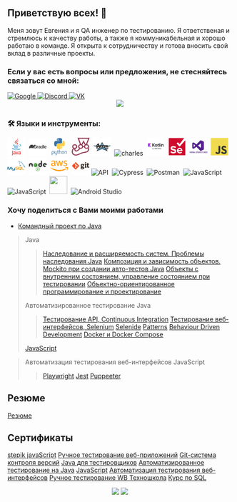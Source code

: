 ## Приветствую всех! 👋
Меня зовут Евгения и я QA инженер по тестированию.
Я ответственая и стремлюсь к качеству работы, а также я коммуникабельная и хорошо работаю в команде. Я открыта к сотрудничеству и готова вносить свой вклад в различные проекты.

### Если у вас есть вопросы или предложения, не стесняйтесь связаться со мной:
<div id = "socials" align="left"> 
<a href="https://mail.google.com/mail/u/0/#inbox?compose=jrjtXRHRKhrbLnzXQDPlrVWCJdjcJXVtqGcBgtbRSJTMsvBMVwVXMFBPzwLJPPjlZPcWClCP"> 
<img src="https://img.shields.io/badge/Google-blue?style=for-the-badge&logo=Google&logoColor=white" alt="Google"/>
  <a href="https://discordapp.com/users/1072521766829834270/"> 
<img src="https://img.shields.io/badge/Discord-blue?style=for-the-badge&logo=Discord&logoColor=white" alt="Discord"/>
  <a href="https://vk.com/evgeniyavolkova1"> 
<img src="https://img.shields.io/badge/VK-blue?style=for-the-badge&logo=VK&logoColor=white" alt="VK"/>
  </div> 
    <a/>
<div id="header" align="center">
  <img src="https://media.giphy.com/media/ZEUODEtQiUZWGg6IHR/giphy.gif"/>
</div>

### :hammer_and_wrench: Языки и инструменты:

<div>
  <img src="https://github.com/devicons/devicon/blob/master/icons/java/java-original-wordmark.svg" title="Java" alt="Java" width="40" height="40"/>&nbsp;
  <img src="https://github.com/devicons/devicon/blob/master/icons/gradle/gradle-plain-wordmark.svg" title="gradle" alt="gradle" width="40" height="40"/>&nbsp;
  <img src="https://github.com/devicons/devicon/blob/master/icons/python/python-original-wordmark.svg" title="python" alt="python" width="40" height="40"/>&nbsp;
  <img src="https://github.com/devicons/devicon/blob/master/icons/jest/jest-plain.svg" title="jest" alt="jest" width="40" height="40"/>&nbsp;
  <img src="https://github.com/devicons/devicon/blob/master/icons/groovy/groovy-original.svg" title=groovy" alt="groovy" width="40" height="40"/>&nbsp;
  <img src="https://github.com/Evgeniya1998/Evgeniya1998/assets/130440948/a3819f7a-7e10-437f-a09c-37288081c550" title=charles" alt="charles" width="40" height="40"/>&nbsp;
  <img src="https://github.com/devicons/devicon/blob/master/icons/kotlin/kotlin-original-wordmark.svg" title="/kotlin" alt="kotlin " width="40" height="40"/>&nbsp;
  <img src="https://github.com/devicons/devicon/blob/master/icons/selenium/selenium-original.svg"  title="selenium" alt="selenium" width="40" height="40"/>&nbsp;
  <img src="https://github.com/devicons/devicon/blob/master/icons/visualstudio/visualstudio-plain-wordmark.svg" title="HTML" alt="HTML" width="40" height="40"/>&nbsp;
  <img src="https://github.com/devicons/devicon/blob/master/icons/javascript/javascript-original.svg" title="JavaScript" alt="JavaScript" width="40" height="40"/>&nbsp;
  <img src="https://github.com/devicons/devicon/blob/master/icons/mysql/mysql-original-wordmark.svg" title="MySQL"  alt="MySQL" width="40" height="40"/>&nbsp;
  <img src="https://github.com/devicons/devicon/blob/master/icons/nodejs/nodejs-original-wordmark.svg" title="NodeJS" alt="NodeJS" width="40" height="40"/>&nbsp;
  <img src="https://github.com/devicons/devicon/blob/master/icons/amazonwebservices/amazonwebservices-plain-wordmark.svg" title="AWS" alt="AWS" width="40" height="40"/>&nbsp;
  <img src="https://github.com/devicons/devicon/blob/master/icons/git/git-original-wordmark.svg" title="Git" **alt="Git" width="40" height="40"/>
  <img src="https://github.com/Evgeniya1998/Evgeniya1998/assets/130440948/f5be346f-92ba-4662-b8fc-32653bc1e099"title="API" alt="API" width="40" height="40"/>&nbsp
  <img src="https://github.com/Evgeniya1998/Evgeniya1998/assets/130440948/72ece1c0-ec47-428f-b1c4-cffeeab99c08"title="Cypress" alt="Cypress" width="40" height="40"/>&nbsp
  <img src="https://github.com/Evgeniya1998/Evgeniya1998/assets/130440948/54692307-418a-40ae-829c-76521c0c7198"title="Postman" alt="Postman" width="40" height="40"/>&nbsp
 <img src="https://camo.githubusercontent.com/51402352b3fd848b850d7a822be9b2e1883f40ce9f49cc718068aa883c94e00a/68747470733a2f2f696d672e736869656c64732e696f2f62616467652f437970726573732d3137323032433f7374796c653d666f722d7468652d6261646765266c6f676f3d63797072657373266c6f676f436f6c6f723d7768697465"title="JavaScript" alt="JavaScript" width="40" height="40"/>&nbsp
 <img src="https://camo.githubusercontent.com/e0aa4b3bb9af7d3610dd65656751f3940ef645e1e3e5ff727abecec2accfb31b/68747470733a2f2f696d672e736869656c64732e696f2f62616467652f506f73746d616e2d4646364333373f7374796c653d666f722d7468652d6261646765266c6f676f3d506f73746d616e266c6f676f436f6c6f723d7768697465"title="JavaScript" alt="JavaScript" width="40" height="40"/>&nbsp
  <img src="https://upload.wikimedia.org/wikipedia/ru/0/0c/Xcode_icon.png"title="Xcode" alt=""Xcode" width="40" height="40"/>&nbsp
  <img src="https://img.utdstc.com/icon/a72/4fd/a724fdd31aacfd851b13275a3b315cdec444704e2b0154d402e7df1e3eb7f0c1:200"title="Android Studio" alt="Android Studio" width="40" height="40"/>&nbsp
</div>

### **Хочу поделиться с Вами моими работами**
- [Командный проект по Java](https://github.com/Grdp6086/JavaQaTeamDiplomVishnyakovVolkova/tree/main)
> Java
>> [Наследование и расширяемость систем. Проблемы наследования Java](https://github.com/Evgeniya1998/dz12-1/tree/main/src)
>> [Композиция и зависимость объектов. Mockito при создании авто-тестов Java](https://github.com/Evgeniya1998/dr11-1)
>> [Объекты с внутренним состоянием, управление состоянием при тестировании](https://github.com/Evgeniya1998/dr10-1new)
>> [Объектно-ориентированное программирование и проектирование](https://github.com/Evgeniya1998/dr9-1)
>> 
> Автоматизированное тестирование Java
>> [Тестирование API, Continuous Integration](https://github.com/Evgeniya1998/rest3-1/tree/main)
>> [Тестирование веб-интерфейсов, Selenium](https://github.com/Evgeniya1998/newdz)
>> [Selenide](https://github.com/Evgeniya1998/selenidea)
>> [Patterns](https://github.com/Evgeniya1998/patterndz)
>> [Behaviour Driven Development](https://github.com/Evgeniya1998/pageObject)
>> [Docker и Docker Compose](https://github.com/Evgeniya1998/docker1/tree/main)
>>
> [JavaScript](https://github.com/Evgeniya1998/bjs-2-homeworks)

> Автоматизация тестирования веб-интерфейсов JavaScript
>> [Playwright](https://github.com/Evgeniya1998/jsaqa-code/blob/main/7.3/playwright/e2e/UserTest.spec.js)
>> [Jest](https://github.com/Evgeniya1998/jsaqa-code/blob/main/7.3/jest/test/unit/sortByName.test.js)
>> [Puppeeter](https://github.com/Evgeniya1998/jsaqa-code/blob/main/7.5/puppeteer-2/cinema.test.js)
>>
## Резюме
[Резюме](https://sweetcv.com/v6duqnpkv1yrp)
## Сертификаты 
[stepik javaScript](https://stepik.org/certificate/a458ecfd331f7166c943b3c05f9787ae1e955f69.png?language=en&resolution=low)
[Ручное тестирование веб-приложений](https://drive.google.com/file/d/1EduyW1vvQYPOvwP5lfjyeKSH9tTS5Isc/view?usp=sharing)
[Git-система контроля версий](https://drive.google.com/file/d/1dbNUvrcy-yqxh90_2wjARFoZE5rJMKiy/view?usp=sharing)
[Java для тестировщиков](https://drive.google.com/file/d/1sT0pEbQs-zcrMxi0V3PRiwttbVfvzhwq/view?usp=sharing)
[Автоматизированное тестирование на Java](https://drive.google.com/file/d/1OmlndZAuGMwIWf3fH6jsjeCI5TEaN239/view?usp=sharing)
[JavaScript](https://drive.google.com/file/d/10xBHZf5VXm_41z26LmgQ1dXvvWdVR1A1/view?usp=sharing)
[Автоматизация тестирования веб-интерфейсов](https://drive.google.com/file/d/1sT0pEbQs-zcrMxi0V3PRiwttbVfvzhwq/view?usp=sharing)
[Ручное тестирование WB Техношкола](https://drive.google.com/file/d/1fSgCnGz7kXufRZJZNoUo0fNMaOkIzIkl/view?usp=sharing)
[Курс по SQL](https://stepik.org/cert/2594846)
<p align='center'>
   <a href="https://github-readme-stats.vercel.app/api?username=Evgeniya1998&show_icons=true&count_private=true">
       <img height=150 src="https://github-readme-stats.vercel.app/api?username=Evgeniya1998&show_icons=true&count_private=true"/></a>
   <a href="https://github.com/Evgeniya1998/github-readme-stats">
       <img height=150 src="https://github-readme-stats.vercel.app/api/top-langs/?username=Evgeniya1998&layout=compact"/></a>
</p>







